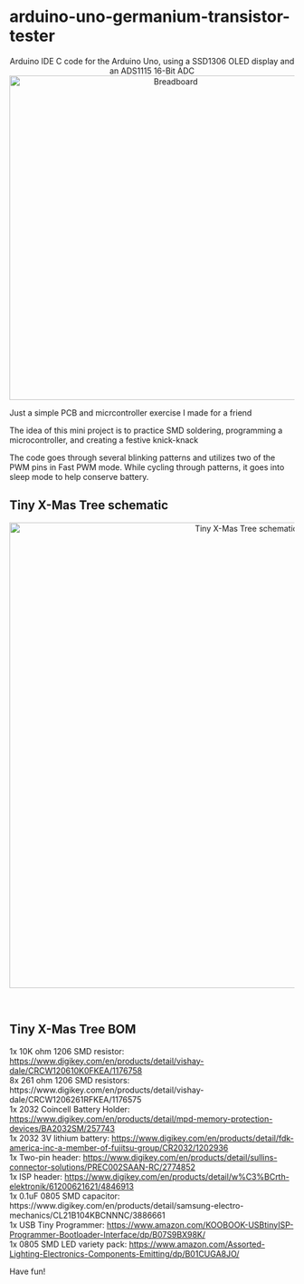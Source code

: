 # arduino-uno-germanium-transistor-tester
<p align="center">
  Arduino IDE C code for the Arduino Uno, using a SSD1306 OLED display and an ADS1115 16-Bit ADC<br />
  <img width="572" src="https://i.postimg.cc/yWmRKmw5/20211112-223037.jpg" alt="Breadboard">
</p>

<p>Just a simple PCB and micrcontroller exercise I made for a friend</p>
<p>The idea of this mini project is to practice SMD soldering, programming a microcontroller, and creating a festive knick-knack</p>
<p>The code goes through several blinking patterns and utilizes two of the PWM pins in Fast PWM mode. While cycling through patterns, it goes into sleep mode to help conserve battery.</p>

<h2>Tiny X-Mas Tree schematic</h2>

<p align="center">
  <img width="821" src="https://i.postimg.cc/zvfwv9sj/schematic.jpg" alt="Tiny X-Mas Tree schematic">
</p>

<p>&nbsp;</p>
<h2>Tiny X-Mas Tree BOM</h2>
<p>
1x 10K ohm 1206 SMD resistor: <a href="https://www.digikey.com/en/products/detail/vishay-dale/CRCW120610K0FKEA/1176758">https://www.digikey.com/en/products/detail/vishay-dale/CRCW120610K0FKEA/1176758</a><br />
8x 261 ohm 1206 SMD resistors: <a href="https://www.digikey.com/en/products/detail/vishay-dale/CRCW1206261RFKEA/1176575"></a>https://www.digikey.com/en/products/detail/vishay-dale/CRCW1206261RFKEA/1176575<br />
1x 2032 Coincell Battery Holder: <a href="https://www.digikey.com/en/products/detail/mpd-memory-protection-devices/BA2032SM/257743">https://www.digikey.com/en/products/detail/mpd-memory-protection-devices/BA2032SM/257743</a><br />
1x 2032 3V lithium battery: <a href="https://www.digikey.com/en/products/detail/fdk-america-inc-a-member-of-fujitsu-group/CR2032/1202936">https://www.digikey.com/en/products/detail/fdk-america-inc-a-member-of-fujitsu-group/CR2032/1202936</a><br />
1x Two-pin header: <a href="https://www.digikey.com/en/products/detail/sullins-connector-solutions/PREC002SAAN-RC/2774852">https://www.digikey.com/en/products/detail/sullins-connector-solutions/PREC002SAAN-RC/2774852</a><br />
1x ISP header: <a href="https://www.digikey.com/en/products/detail/w%C3%BCrth-elektronik/61200621621/4846913">https://www.digikey.com/en/products/detail/w%C3%BCrth-elektronik/61200621621/4846913</a><br />
1x 0.1uF 0805 SMD capacitor: <a href="https://www.digikey.com/en/products/detail/samsung-electro-mechanics/CL21B104KBCNNNC/3886661"></a>https://www.digikey.com/en/products/detail/samsung-electro-mechanics/CL21B104KBCNNNC/3886661<br />
1x USB Tiny Programmer: <a href="https://www.amazon.com/KOOBOOK-USBtinyISP-Programmer-Bootloader-Interface/dp/B07S9BX98K/">https://www.amazon.com/KOOBOOK-USBtinyISP-Programmer-Bootloader-Interface/dp/B07S9BX98K/</a><br />
1x 0805 SMD LED variety pack: <a href="https://www.amazon.com/Assorted-Lighting-Electronics-Components-Emitting/dp/B01CUGA8JO/">https://www.amazon.com/Assorted-Lighting-Electronics-Components-Emitting/dp/B01CUGA8JO/</a><br />
</p>
<p>Have fun!</p>

